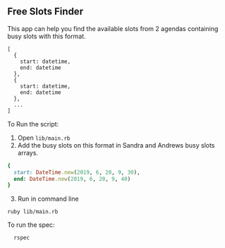 ## Free Slots Finder

This app can help you find the available slots from 2 agendas containing busy slots with this format.

```
[
  {
    start: datetime,
    end: datetime
  },
  {
    start: datetime,
    end: datetime
  },
  ...
]
```

To Run the script:

1. Open `lib/main.rb`
2. Add the busy slots on this format in Sandra and Andrews busy slots arrays.

  ```ruby
  {
    start: DateTime.new(2019, 6, 20, 9, 30),
    end: DateTime.new(2019, 6, 20, 9, 40)
  }
  ```
3. Run in command line
```shell
ruby lib/main.rb
```

To run the spec:

```shell
  rspec
```
